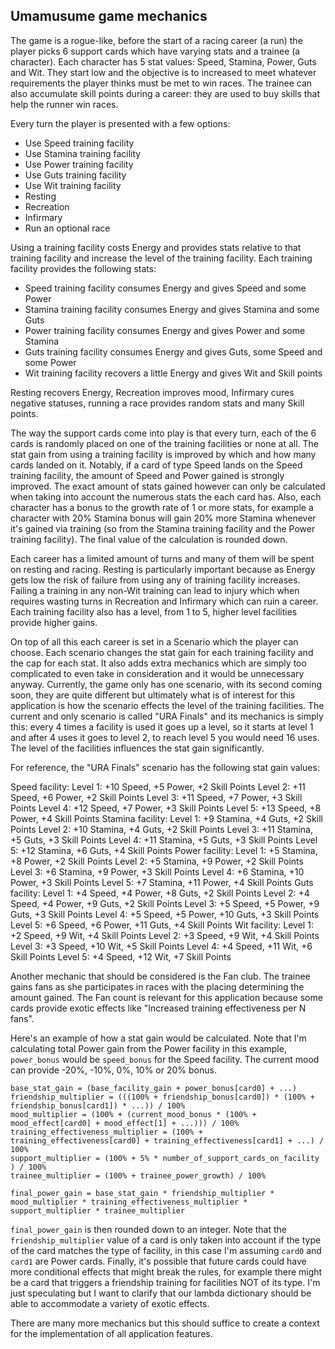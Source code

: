 ## Umamusume game mechanics

The game is a rogue-like, before the start of a racing career (a run) the player picks 6 support cards which have varying stats and a trainee (a character). Each character has 5 stat values: Speed, Stamina, Power, Guts and Wit. They start low and the objective is to increased to meet whatever requirements the player thinks must be met to win races. The trainee can also accumulate skill points during a career: they are used to buy skills that help the runner win races.

Every turn the player is presented with a few options:
- Use Speed training facility
- Use Stamina training facility
- Use Power training facility
- Use Guts training facility
- Use Wit training facility
- Resting
- Recreation
- Infirmary
- Run an optional race

Using a training facility costs Energy and provides stats relative to that training facility and increase the level of the training facility. Each training facility provides the following stats:
- Speed training facility consumes Energy and gives Speed and some Power
- Stamina training facility consumes Energy and gives Stamina and some Guts
- Power training facility consumes Energy and gives Power and some Stamina
- Guts training facility consumes Energy and gives Guts, some Speed and some Power
- Wit training facility recovers a little Energy and gives Wit and Skill points

Resting recovers Energy, Recreation improves mood, Infirmary cures negative statuses, running a race provides random stats and many Skill points.

The way the support cards come into play is that every turn, each of the 6 cards is randomly placed on one of the training facilities or none at all. The stat gain from using a training facility is improved by which and how many cards landed on it. Notably, if a card of type Speed lands on the Speed training facility, the amount of Speed and Power gained is strongly improved. The exact amount of stats gained however can only be calculated when taking into account the numerous stats the each card has. Also, each character has a bonus to the growth rate of 1 or more stats, for example a character with 20% Stamina bonus will gain 20% more Stamina whenever it's gained via training (so from the Stamina training facility and the Power training facility). The final value of the calculation is rounded down.

Each career has a limited amount of turns and many of them will be spent on resting and racing. Resting is particularly important because as Energy gets low the risk of failure from using any of training facility increases. Failing a training in any non-Wit training can lead to injury which when requires wasting turns in Recreation and Infirmary which can ruin a career. Each training facility also has a level, from 1 to 5, higher level facilities provide higher gains.

On top of all this each career is set in a Scenario which the player can choose. Each scenario changes the stat gain for each training facility and the cap for each stat. It also adds extra mechanics which are simply too complicated to even take in consideration and it would be unnecessary anyway. Currently, the game only has one scenario, with its second coming soon, they are quite different but ultimately what is of interest for this application is how the scenario effects the level of the training facilities. The current and only scenario is called "URA Finals" and its mechanics is simply this: every 4 times a facility is used it goes up a level, so it starts at level 1 and after 4 uses it goes to level 2, to reach level 5 you would need 16 uses. The level of the facilities influences the stat gain significantly.

For reference, the "URA Finals" scenario has the following stat gain values:

Speed facility:
    Level 1: +10 Speed, +5 Power, +2 Skill Points
    Level 2: +11 Speed, +6 Power, +2 Skill Points
    Level 3: +11 Speed, +7 Power, +3 Skill Points
    Level 4: +12 Speed, +7 Power, +3 Skill Points
    Level 5: +13 Speed, +8 Power, +4 Skill Points
Stamina facility:
    Level 1: +9 Stamina, +4 Guts, +2 Skill Points
    Level 2: +10 Stamina, +4 Guts, +2 Skill Points
    Level 3: +11 Stamina, +5 Guts, +3 Skill Points
    Level 4: +11 Stamina, +5 Guts, +3 Skill Points
    Level 5: +12 Stamina, +6 Guts, +4 Skill Points
Power facility:
    Level 1: +5 Stamina, +8 Power, +2 Skill Points
    Level 2: +5 Stamina, +9 Power, +2 Skill Points
    Level 3: +6 Stamina, +9 Power, +3 Skill Points
    Level 4: +6 Stamina, +10 Power, +3 Skill Points
    Level 5: +7 Stamina, +11 Power, +4 Skill Points
Guts facility:
    Level 1: +4 Speed, +4 Power, +8 Guts, +2 Skill Points
    Level 2: +4 Speed, +4 Power, +9 Guts, +2 Skill Points
    Level 3: +5 Speed, +5 Power, +9 Guts, +3 Skill Points
    Level 4: +5 Speed, +5 Power, +10 Guts, +3 Skill Points
    Level 5: +6 Speed, +6 Power, +11 Guts, +4 Skill Points
Wit facility:
    Level 1: +2 Speed, +9 Wit, +4 Skill Points
    Level 2: +3 Speed, +9 Wit, +4 Skill Points
    Level 3: +3 Speed, +10 Wit, +5 Skill Points
    Level 4: +4 Speed, +11 Wit, +6 Skill Points
    Level 5: +4 Speed, +12 Wit, +7 Skill Points

Another mechanic that should be considered is the Fan club. The trainee gains fans as she participates in races with the placing determining the amount gained. The Fan count is relevant for this application because some cards provide exotic effects like "Increased training effectiveness per N fans".

Here's an example of how a stat gain would be calculated. Note that I'm calculating total Power gain from the Power facility in this example, `power_bonus` would be `speed_bonus` for the Speed facility. The current mood can provide -20%, -10%, 0%, 10% or 20% bonus.
```
base_stat_gain = (base_facility_gain + power_bonus[card0] + ...)
friendship_multiplier = (((100% + friendship_bonus[card0]) * (100% + friendship_bonus[card1]) * ...)) / 100%
mood_multiplier = (100% + (current_mood_bonus * (100% + mood_effect[card0] + mood_effect[1] + ...))) / 100%
training_effectiveness_multiplier = (100% + training_effectiveness[card0] + training_effectiveness[card1] + ...) / 100%
support_multiplier = (100% + 5% * number_of_support_cards_on_facility ) / 100%
trainee_multiplier = (100% + trainee_power_growth) / 100%

final_power_gain = base_stat_gain * friendship_multiplier * mood_multiplier * training_effectiveness_multiplier * support_multiplier * trainee_multiplier
```

`final_power_gain` is then rounded down to an integer. Note that the `friendship_multiplier` value of a card is only taken into account if the type of the card matches the type of facility, in this case I'm assuming `card0` and `card1` are Power cards.
Finally, it's possible that future cards could have more conditional effects that might break the rules, for example there might be a card that triggers a friendship training for facilities NOT of its type. I'm just speculating but I want to clarify that our lambda dictionary should be able to accommodate a variety of exotic effects.

There are many more mechanics but this should suffice to create a context for the implementation of all application features.
